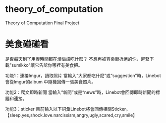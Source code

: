 # theory_of_computation
Theory of Computation Final Project
# 美食碰碰看
是否每天到了用餐時間都在煩惱該吃什麼？ 不想再被育樂街折磨的你，趕緊下載"sumikko"讓它告訴你哪裡有美食把。

功能1：連接Imgur，讀取照片
當輸入“大家都吃什麼”或“suggestion”時，Linebot會從Imgur的album 中隨機回傳一張美食照片。

功能2：爬文即時新聞
當輸入“新聞”或是“news”時，Linebot會回傳即時新聞的標題和連接。

功能3：sticker
目前輸入以下詞彙Linebot將會回傳相關Sticker。
【sleep,yes,shock.love.narcissism,angry,ugly,scared,cry,smile】


